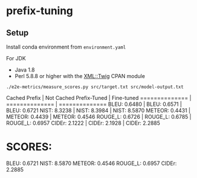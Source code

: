 # prefix-tuning

## Setup
Install conda environment from `environment.yaml`

For JDK
- Java 1.8
- Perl 5.8.8 or higher with the [XML::Twig](http://search.cpan.org/~mirod/XML-Twig-3.49/Twig.pm) CPAN module


```
./e2e-metrics/measure_scores.py src/target.txt src/model-output.txt 
```

Cached Prefix       | Not Cached Prefix-Tuned   | Fine-tuned
==============      | ==============            | ==============
BLEU: 0.6480        | BLEU: 0.6571              | BLEU: 0.6721
NIST: 8.3238        | NIST: 8.3984              | NIST: 8.5870
METEOR: 0.4431      | METEOR: 0.4439            | METEOR: 0.4546
ROUGE_L: 0.6726     | ROUGE_L: 0.6785           | ROUGE_L: 0.6957
CIDEr: 2.1222       | CIDEr: 2.1928             | CIDEr: 2.2885


SCORES:
==============
BLEU: 0.6721
NIST: 8.5870
METEOR: 0.4546
ROUGE_L: 0.6957
CIDEr: 2.2885




